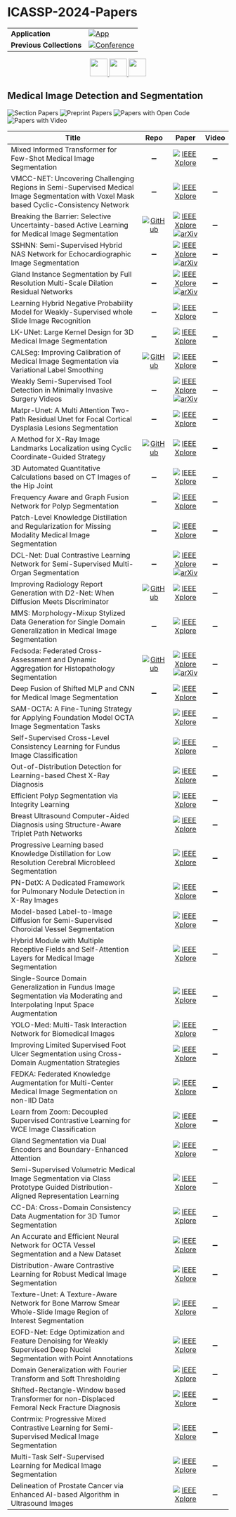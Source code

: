 # ICASSP-2024-Papers

<table>
    <tr>
        <td><strong>Application</strong></td>
        <td>
            <a href="https://huggingface.co/spaces/DmitryRyumin/NewEraAI-Papers" style="float:left;">
                <img src="https://img.shields.io/badge/🤗-NewEraAI--Papers-FFD21F.svg" alt="App" />
            </a>
        </td>
    </tr>
    <tr>
        <td><strong>Previous Collections</strong></td>
        <td>
            <a href="https://github.com/DmitryRyumin/ICASSP-2023-24-Papers/blob/main/README_2023.md">
                <img src="http://img.shields.io/badge/ICASSP-2023-0073AE.svg" alt="Conference">
            </a>
        </td>
    </tr>
</table>

<div align="center">
    <a href="https://github.com/DmitryRyumin/ICASSP-2023-24-Papers/blob/main/sections/2024/main/MMSP-P2.md">
        <img src="https://cdn.jsdelivr.net/gh/DmitryRyumin/NewEraAI-Papers@main/images/left.svg" width="40" alt="" />
    </a>
    <a href="https://github.com/DmitryRyumin/ICASSP-2023-24-Papers/">
        <img src="https://cdn.jsdelivr.net/gh/DmitryRyumin/NewEraAI-Papers@main/images/home.svg" width="40" alt="" />
    </a>
    <a href="https://github.com/DmitryRyumin/ICASSP-2023-24-Papers/blob/main/sections/2024/main/IFS-P3.md">
        <img src="https://cdn.jsdelivr.net/gh/DmitryRyumin/NewEraAI-Papers@main/images/right.svg" width="40" alt="" />
    </a>
</div>

## Medical Image Detection and Segmentation

![Section Papers](https://img.shields.io/badge/Section%20Papers-45-42BA16) ![Preprint Papers](https://img.shields.io/badge/Preprint%20Papers-soon-b31b1b) ![Papers with Open Code](https://img.shields.io/badge/Papers%20with%20Open%20Code-soon-1D7FBF) ![Papers with Video](https://img.shields.io/badge/Papers%20with%20Video-0-FF0000)

| **Title** | **Repo** | **Paper** | **Video** |
|-----------|:--------:|:---------:|:---------:|
| Mixed Informed Transformer for Few-Shot Medical Image Segmentation | :heavy_minus_sign: | [![IEEE Xplore](https://img.shields.io/badge/IEEE-10448512-E4A42C.svg)](https://ieeexplore.ieee.org/document/10448512) | :heavy_minus_sign: |
| VMCC-NET: Uncovering Challenging Regions in Semi-Supervised Medical Image Segmentation with Voxel Mask based Cyclic-Consistency Network | :heavy_minus_sign: | [![IEEE Xplore](https://img.shields.io/badge/IEEE-10447266-E4A42C.svg)](https://ieeexplore.ieee.org/document/10447266) | :heavy_minus_sign: |
| Breaking the Barrier: Selective Uncertainty-based Active Learning for Medical Image Segmentation | [![GitHub](https://img.shields.io/github/stars/HelenMa9998/Selective_Uncertainty_AL?style=flat)](https://github.com/HelenMa9998/Selective_Uncertainty_AL) | [![IEEE Xplore](https://img.shields.io/badge/IEEE-10446026-E4A42C.svg)](https://ieeexplore.ieee.org/document/10446026) <br /> [![arXiv](https://img.shields.io/badge/arXiv-2401.16298-b31b1b.svg)](https://arxiv.org/abs/2401.16298) | :heavy_minus_sign: |
| SSHNN: Semi-Supervised Hybrid NAS Network for Echocardiographic Image Segmentation | :heavy_minus_sign: | [![IEEE Xplore](https://img.shields.io/badge/IEEE-10446167-E4A42C.svg)](https://ieeexplore.ieee.org/document/10446167) <br /> [![arXiv](https://img.shields.io/badge/arXiv-2309.04672-b31b1b.svg)](https://arxiv.org/abs/2309.04672) | :heavy_minus_sign: |
| Gland Instance Segmentation by Full Resolution Multi-Scale Dilation Residual Networks | :heavy_minus_sign: | [![IEEE Xplore](https://img.shields.io/badge/IEEE-10448055-E4A42C.svg)](https://ieeexplore.ieee.org/document/10448055) <br /> [![arXiv](https://img.shields.io/badge/arXiv-2401.15990-b31b1b.svg)](https://arxiv.org/abs/2401.15990) | :heavy_minus_sign: |
| Learning Hybrid Negative Probability Model for Weakly-Supervised whole Slide Image Recognition | :heavy_minus_sign: | [![IEEE Xplore](https://img.shields.io/badge/IEEE-10448100-E4A42C.svg)](https://ieeexplore.ieee.org/document/10448100) | :heavy_minus_sign: |
| LK-UNet: Large Kernel Design for 3D Medical Image Segmentation | :heavy_minus_sign: | [![IEEE Xplore](https://img.shields.io/badge/IEEE-10446818-E4A42C.svg)](https://ieeexplore.ieee.org/document/10446818) | :heavy_minus_sign: |
| CALSeg: Improving Calibration of Medical Image Segmentation via Variational Label Smoothing |  [![GitHub](https://img.shields.io/github/stars/Guoxt/CALSeg?style=flat)](https://github.com/Guoxt/CALSeg)  | [![IEEE Xplore](https://img.shields.io/badge/IEEE-10446030-E4A42C.svg)](https://ieeexplore.ieee.org/document/10446030) | :heavy_minus_sign: |
| Weakly Semi-Supervised Tool Detection in Minimally Invasive Surgery Videos |  :heavy_minus_sign: | [![IEEE Xplore](https://img.shields.io/badge/IEEE-10445821-E4A42C.svg)](https://ieeexplore.ieee.org/document/10445821) <br /> [![arXiv](https://img.shields.io/badge/arXiv-2401.02791-b31b1b.svg)](https://arxiv.org/abs/2401.02791) | :heavy_minus_sign: |
| Matpr-Unet: A Multi Attention Two-Path Residual Unet for Focal Cortical Dysplasia Lesions Segmentation | :heavy_minus_sign: | [![IEEE Xplore](https://img.shields.io/badge/IEEE-10447856-E4A42C.svg)](https://ieeexplore.ieee.org/document/10447856) | :heavy_minus_sign: |
| A Method for X-Ray Image Landmarks Localization using Cyclic Coordinate-Guided Strategy | [![GitHub](https://img.shields.io/github/stars/switch626/CCG-CL?style=flat)](https://github.com/switch626/CCG-CL) | [![IEEE Xplore](https://img.shields.io/badge/IEEE-10447512-E4A42C.svg)](https://ieeexplore.ieee.org/document/10447512) | :heavy_minus_sign: |
| 3D Automated Quantitative Calculations based on CT Images of the Hip Joint | :heavy_minus_sign: | [![IEEE Xplore](https://img.shields.io/badge/IEEE-10446215-E4A42C.svg)](https://ieeexplore.ieee.org/document/10446215) | :heavy_minus_sign: |
| Frequency Aware and Graph Fusion Network for Polyp Segmentation | :heavy_minus_sign: | [![IEEE Xplore](https://img.shields.io/badge/IEEE-10446687-E4A42C.svg)](https://ieeexplore.ieee.org/document/10446687) | :heavy_minus_sign: |
| Patch-Level Knowledge Distillation and Regularization for Missing Modality Medical Image Segmentation | :heavy_minus_sign: | [![IEEE Xplore](https://img.shields.io/badge/IEEE-10448218-E4A42C.svg)](https://ieeexplore.ieee.org/document/10448218) | :heavy_minus_sign: |
| DCL-Net: Dual Contrastive Learning Network for Semi-Supervised Multi-Organ Segmentation | :heavy_minus_sign: | [![IEEE Xplore](https://img.shields.io/badge/IEEE-10447495-E4A42C.svg)](https://ieeexplore.ieee.org/document/10447495) <br /> [![arXiv](https://img.shields.io/badge/arXiv-2403.03512-b31b1b.svg)](https://arxiv.org/abs/2403.03512) | :heavy_minus_sign: |
| Improving Radiology Report Generation with D2-Net: When Diffusion Meets Discriminator | [![GitHub](https://img.shields.io/github/stars/Yuda-Jin/D-2-Net?style=flat)](https://github.com/Yuda-Jin/D-2-Net) | [![IEEE Xplore](https://img.shields.io/badge/IEEE-10448326-E4A42C.svg)](https://ieeexplore.ieee.org/document/10448326) | :heavy_minus_sign: |
| MMS: Morphology-Mixup Stylized Data Generation for Single Domain Generalization in Medical Image Segmentation | :heavy_minus_sign: | [![IEEE Xplore](https://img.shields.io/badge/IEEE-10448305-E4A42C.svg)](https://ieeexplore.ieee.org/document/10448305) | :heavy_minus_sign: |
| Fedsoda: Federated Cross-Assessment and Dynamic Aggregation for Histopathology Segmentation | [![GitHub](https://img.shields.io/github/stars/yuanzhang7/FedSODA?style=flat)](https://github.com/yuanzhang7/FedSODA) | [![IEEE Xplore](https://img.shields.io/badge/IEEE-10447912-E4A42C.svg)](https://ieeexplore.ieee.org/document/10447912) <br /> [![arXiv](https://img.shields.io/badge/arXiv-2312.12824-b31b1b.svg)](https://arxiv.org/abs/2312.12824) | :heavy_minus_sign: |
| Deep Fusion of Shifted MLP and CNN for Medical Image Segmentation | :heavy_minus_sign: | [![IEEE Xplore](https://img.shields.io/badge/IEEE-10446716-E4A42C.svg)](https://ieeexplore.ieee.org/document/10446716) | :heavy_minus_sign: |
| SAM-OCTA: A Fine-Tuning Strategy for Applying Foundation Model OCTA Image Segmentation Tasks |  | [![IEEE Xplore](https://img.shields.io/badge/IEEE-10446904-E4A42C.svg)](https://ieeexplore.ieee.org/document/10446904) | :heavy_minus_sign: |
| Self-Supervised Cross-Level Consistency Learning for Fundus Image Classification |  | [![IEEE Xplore](https://img.shields.io/badge/IEEE-10448211-E4A42C.svg)](https://ieeexplore.ieee.org/document/10448211) | :heavy_minus_sign: |
| Out-of-Distribution Detection for Learning-based Chest X-Ray Diagnosis |  | [![IEEE Xplore](https://img.shields.io/badge/IEEE-10447414-E4A42C.svg)](https://ieeexplore.ieee.org/document/10447414) | :heavy_minus_sign: |
| Efficient Polyp Segmentation via Integrity Learning |  | [![IEEE Xplore](https://img.shields.io/badge/IEEE-10446673-E4A42C.svg)](https://ieeexplore.ieee.org/document/10446673) | :heavy_minus_sign: |
| Breast Ultrasound Computer-Aided Diagnosis using Structure-Aware Triplet Path Networks |  | [![IEEE Xplore](https://img.shields.io/badge/IEEE-10445975-E4A42C.svg)](https://ieeexplore.ieee.org/document/10445975) | :heavy_minus_sign: |
| Progressive Learning based Knowledge Distillation for Low Resolution Cerebral Microbleed Segmentation |  | [![IEEE Xplore](https://img.shields.io/badge/IEEE-10447006-E4A42C.svg)](https://ieeexplore.ieee.org/document/10447006) | :heavy_minus_sign: |
| PN-DetX: A Dedicated Framework for Pulmonary Nodule Detection in X-Ray Images |  | [![IEEE Xplore](https://img.shields.io/badge/IEEE-10446046-E4A42C.svg)](https://ieeexplore.ieee.org/document/10446046) | :heavy_minus_sign: |
| Model-based Label-to-Image Diffusion for Semi-Supervised Choroidal Vessel Segmentation |  | [![IEEE Xplore](https://img.shields.io/badge/IEEE-10448431-E4A42C.svg)](https://ieeexplore.ieee.org/document/10448431) | :heavy_minus_sign: |
| Hybrid Module with Multiple Receptive Fields and Self-Attention Layers for Medical Image Segmentation |  | [![IEEE Xplore](https://img.shields.io/badge/IEEE-10445854-E4A42C.svg)](https://ieeexplore.ieee.org/document/10445854) | :heavy_minus_sign: |
| Single-Source Domain Generalization in Fundus Image Segmentation via Moderating and Interpolating Input Space Augmentation |  | [![IEEE Xplore](https://img.shields.io/badge/IEEE-10447741-E4A42C.svg)](https://ieeexplore.ieee.org/document/10447741) | :heavy_minus_sign: |
| YOLO-Med: Multi-Task Interaction Network for Biomedical Images |  | [![IEEE Xplore](https://img.shields.io/badge/IEEE-10446165-E4A42C.svg)](https://ieeexplore.ieee.org/document/10446165) | :heavy_minus_sign: |
| Improving Limited Supervised Foot Ulcer Segmentation using Cross-Domain Augmentation Strategies |  | [![IEEE Xplore](https://img.shields.io/badge/IEEE-10446498-E4A42C.svg)](https://ieeexplore.ieee.org/document/10446498) | :heavy_minus_sign: |
| FEDKA: Federated Knowledge Augmentation for Multi-Center Medical Image Segmentation on non-IID Data |  | [![IEEE Xplore](https://img.shields.io/badge/IEEE-10445902-E4A42C.svg)](https://ieeexplore.ieee.org/document/10445902) | :heavy_minus_sign: |
| Learn from Zoom: Decoupled Supervised Contrastive Learning for WCE Image Classification |  | [![IEEE Xplore](https://img.shields.io/badge/IEEE-10446260-E4A42C.svg)](https://ieeexplore.ieee.org/document/10446260) | :heavy_minus_sign: |
| Gland Segmentation via Dual Encoders and Boundary-Enhanced Attention |  | [![IEEE Xplore](https://img.shields.io/badge/IEEE-10447267-E4A42C.svg)](https://ieeexplore.ieee.org/document/10447267) | :heavy_minus_sign: |
| Semi-Supervised Volumetric Medical Image Segmentation via Class Prototype Guided Distribution-Aligned Representation Learning |  | [![IEEE Xplore](https://img.shields.io/badge/IEEE-10446473-E4A42C.svg)](https://ieeexplore.ieee.org/document/10446473) | :heavy_minus_sign: |
| CC-DA: Cross-Domain Consistency Data Augmentation for 3D Tumor Segmentation |  | [![IEEE Xplore](https://img.shields.io/badge/IEEE-10446129-E4A42C.svg)](https://ieeexplore.ieee.org/document/10446129) | :heavy_minus_sign: |
| An Accurate and Efficient Neural Network for OCTA Vessel Segmentation and a New Dataset |  | [![IEEE Xplore](https://img.shields.io/badge/IEEE-10447708-E4A42C.svg)](https://ieeexplore.ieee.org/document/10447708) | :heavy_minus_sign: |
| Distribution-Aware Contrastive Learning for Robust Medical Image Segmentation |  | [![IEEE Xplore](https://img.shields.io/badge/IEEE-10446000-E4A42C.svg)](https://ieeexplore.ieee.org/document/10446000) | :heavy_minus_sign: |
| Texture-Unet: A Texture-Aware Network for Bone Marrow Smear Whole-Slide Image Region of Interest Segmentation |  | [![IEEE Xplore](https://img.shields.io/badge/IEEE-10447261-E4A42C.svg)](https://ieeexplore.ieee.org/document/10447261) | :heavy_minus_sign: |
| EOFD-Net: Edge Optimization and Feature Denoising for Weakly Supervised Deep Nuclei Segmentation with Point Annotations |  | [![IEEE Xplore](https://img.shields.io/badge/IEEE-10448142-E4A42C.svg)](https://ieeexplore.ieee.org/document/10448142) | :heavy_minus_sign: |
| Domain Generalization with Fourier Transform and Soft Thresholding |  | [![IEEE Xplore](https://img.shields.io/badge/IEEE-10446303-E4A42C.svg)](https://ieeexplore.ieee.org/document/10446303) | :heavy_minus_sign: |
| Shifted-Rectangle-Window based Transformer for non-Displaced Femoral Neck Fracture Diagnosis |  | [![IEEE Xplore](https://img.shields.io/badge/IEEE-10446085-E4A42C.svg)](https://ieeexplore.ieee.org/document/10446085) | :heavy_minus_sign: |
| Contrmix: Progressive Mixed Contrastive Learning for Semi-Supervised Medical Image Segmentation |  | [![IEEE Xplore](https://img.shields.io/badge/IEEE-10447013-E4A42C.svg)](https://ieeexplore.ieee.org/document/10447013) | :heavy_minus_sign: |
| Multi-Task Self-Supervised Learning for Medical Image Segmentation |  | [![IEEE Xplore](https://img.shields.io/badge/IEEE-10447330-E4A42C.svg)](https://ieeexplore.ieee.org/document/10447330) | :heavy_minus_sign: |
| Delineation of Prostate Cancer via Enhanced AI-based Algorithm in Ultrasound Images |  | [![IEEE Xplore](https://img.shields.io/badge/IEEE-10446346-E4A42C.svg)](https://ieeexplore.ieee.org/document/10446346) | :heavy_minus_sign: |
